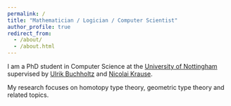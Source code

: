 ```yaml
---
permalink: /
title: "Mathematician / Logician / Computer Scientist"
author_profile: true
redirect_from: 
  - /about/
  - /about.html
---
```


I am a PhD student in Computer Science at the [University of Nottingham](https://www.nottingham.ac.uk/) supervised by [Ulrik Buchholtz](http://www.ulrikbuchholtz.dk) and [Nicolai Krause](http://www.cs.nott.ac.uk/~psznk/).

My research focuses on homotopy type theory, geometric type theory and related topics.